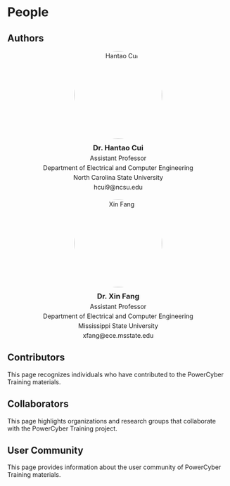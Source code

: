 # People

## Authors

<div style="display: flex; flex-wrap: wrap; gap: 20px;">
  <div style="flex: 1; min-width: 300px; text-align: center;">
    <img src="https://ece.ncsu.edu/wp-content/uploads/2024/06/Hantao-Cui-500x500-1.jpg" alt="Hantao Cui" style="width: 200px; height: 200px; border-radius: 50%; object-fit: cover; margin-bottom: 10px;">
    <h3 style="margin: 0 0 5px 0;">Dr. Hantao Cui</h3>
    <p style="margin: 0 0 5px 0;">Assistant Professor</p>
    <p style="margin: 0 0 5px 0;">Department of Electrical and Computer Engineering</p>
    <p style="margin: 0 0 5px 0;">North Carolina State University</p>
    <p style="margin: 0;">hcui9@ncsu.edu</p>
  </div>

  <div style="flex: 1; min-width: 300px; text-align: center;">
    <img src="https://xinfang88.github.io/images/xf51.jpeg" alt="Xin Fang" style="width: 200px; height: 200px; border-radius: 50%; object-fit: cover; margin-bottom: 10px;">
    <h3 style="margin: 0 0 5px 0;">Dr. Xin Fang</h3>
    <p style="margin: 0 0 5px 0;">Assistant Professor</p>
    <p style="margin: 0 0 5px 0;">Department of Electrical and Computer Engineering</p>
    <p style="margin: 0 0 5px 0;">Mississippi State University</p>
    <p style="margin: 0;">xfang@ece.msstate.edu</p>
  </div>
</div>

## Contributors

This page recognizes individuals who have contributed to the PowerCyber Training materials.

<!-- You can add contributor information here -->
<!-- For example:
- **Contributor Name** - Contribution area - Institution
-->

## Collaborators

This page highlights organizations and research groups that collaborate with the PowerCyber Training project.

<!-- You can add collaborator information here -->
<!-- For example:
- **Organization/Institution Name** - Nature of collaboration - Website/contact
-->

## User Community

This page provides information about the user community of PowerCyber Training materials.

<!-- You can add information about the target audience, user demographics, testimonials, etc. -->
<!-- For example:
- Primary user groups (researchers, students, industry professionals)
- Usage statistics or reach information
- User testimonials or success stories
-->

<!-- Consider including information about how users can join the community or provide feedback -->